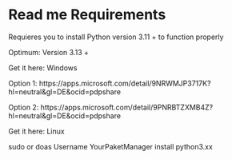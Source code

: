 <h1>Read me Requirements</h1>
<p></p>Requieres you to install Python version 3.11 + to function properly</p>
<p>Optimum: Version 3.13 +</p>
<p>Get it here: Windows </p>
<p>Option 1: https://apps.microsoft.com/detail/9NRWMJP3717K?hl=neutral&gl=DE&ocid=pdpshare</p>
<p>Option 2: https://apps.microsoft.com/detail/9PNRBTZXMB4Z?hl=neutral&gl=DE&ocid=pdpshare</p>
<p>Get it here: Linux </p>
<p>sudo or doas Username YourPaketManager install python3.xx</p>
